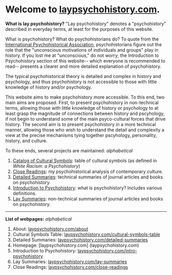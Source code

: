 # Welcome to [laypsychohistory.com](https://laypsychohistory.com).

**What is lay psychohistory?** "Lay psychohistory" denotes a "psychohistory" described in everyday terms, at least for the purposes of this website.

What is psychohistory? What do psychohistorians do? To quote from the [International Psychohistorical Association](https://www.psychohistory.us/what-is-psychohistory.php), psychohistorians figure out the role that the "unconscious motivations of individuals and groups" play in history. If you lost me at "unconscious," do not worry; the Introduction to Psychohistory section of this website-- which everyone is recommended to read-- presents a clearer and more detailed explanation of psychohistory.

The typical psychohistorical theory is detailed and complex in history and psychology, and thus psychohistory is not accessible to those with little knowledge of history and/or psychology.

This website aims to make psychohistory more accessible. To this end, two main aims are proposed. First, to present psychohistory in non-technical terms, allowing those with little knowledge of history or psychology to at least grasp the magnitude of connections between history and pscyhology, if not begin to understand some of the main psyco-cultural forces that drive history. The second aim is to present psychohistory in a more technical manner, allowing those who wish to understand the detail and complexity a view at the precise mechanisms tying together pscyhology, personality, history, and culture.

To these ends, several projects are maintained:
_alphabetical_
1. [Catalog of Cultural Symbols](laypsychohistory.com/cultural-symbols-table): table of cultural symbols (as defined in _White Racism: a Psychohistory_)
2. [Close Readings](laypsychohistory.com/close-readings): my psychohistorical analysis of contemporary culture.
3. [Detailed Summaries](laypsychohistory.com/detailed-summaries): technical summaries of journal articles and books on psychohistory.
4. [Introduction to Psychohistory](laypsychohistory.com/intro-psychohistory): what is psychohistory? Includes various definitions.
5. [Lay Summaries](laypsychohistory.com/lay-summaries): non-technical summaries of journal articles and books on psychohistory.

***

**List of webpages:**
_alphabetical_
1. About: [laypsychohistory.com/about](laypsychohistory.com/about)
2. Cultural Symbols Table: [laypsychohistory.com/cultural-symbols-table](laypsychohistory.com/cultural-symbols-table)
3. Detailed Summaries: [laypsychohistory.com/detailed-summaries](laypsychohistory.com/detailed-summaries)
4. Homepage: [laypsychohistory.com] (laypsychohistory.com)
5. Introduction to Psychohistory: [laypsychohistory.com/intro-psychohistory](laypsychohistory.com/intro-psychohistory)
6. Lay Summaries: [laypsychohistory.com/lay-summaries](laypsychohistory.com/lay-summaries)
7. Close Readings: [laypsychohistory.com/close-readings](laypsychohistory.com/close-readings)
